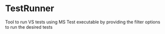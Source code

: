 # TestRunner
Tool to run VS tests using MS Test executable by providing the filter options to run the desired tests
